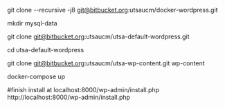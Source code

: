 git clone --recursive -j8 git@bitbucket.org:utsaucm/docker-wordpress.git

mkdir mysql-data

git clone git@bitbucket.org:utsaucm/utsa-default-wordpress.git

cd utsa-default-wordpress

git clone git@bitbucket.org:utsaucm/utsa-wp-content.git wp-content

docker-compose up

#finish install at localhost:8000/wp-admin/install.php
http://localhost:8000/wp-admin/install.php
